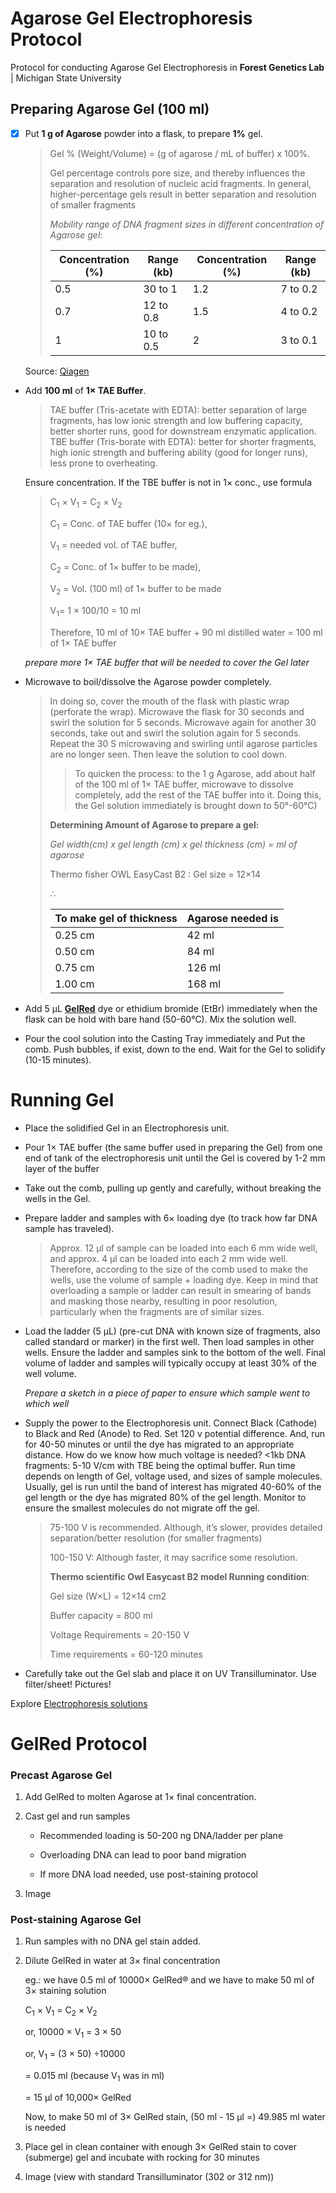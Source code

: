 # Agarose Gel Electrophoresis Protocol
Protocol for conducting Agarose Gel Electrophoresis in **Forest Genetics Lab** | Michigan State University

## Preparing Agarose Gel (100 ml)
- [x] Put **1 g of Agarose** powder into a flask, to prepare **1%** gel.

  >Gel % (Weight/Volume) = (g of agarose / mL of buffer) x 100%.
  >
  >Gel percentage controls pore size, and thereby influences the separation and resolution of nucleic acid fragments. In general, higher-percentage gels result in better separation and resolution of smaller fragments
  >
  >*Mobility range of DNA fragment sizes in different concentration of Agarose gel*:
  >
  >|Concentration (%)| Range (kb) | Concentration (%) | Range (kb) |
  >|-----------------|------------|-------------------|------------|
  >|   0.5           | 30 to 1    |   1.2             | 7 to 0.2   |
  >|   0.7           | 12 to 0.8  |   1.5             | 4 to 0.2   |
  >|   1             | 10 to 0.5  |   2               | 3 to 0.1   |
  Source: [Qiagen](https://www.qiagen.com/us/knowledge-and-support/knowledge-hub/bench-guide/dna/analysing-dna/dna-analysis-using-analytical-gels)


- Add **100 ml** of **1× TAE Buffer**.  
  > TAE buffer (Tris-acetate with EDTA): better separation of large fragments, has low ionic strength and low buffering capacity, better shorter runs, good for downstream enzymatic application.
  > TBE buffer (Tris-borate with EDTA): better for shorter fragments, high ionic strength and buffering ability (good for longer runs), less prone to overheating.
  >  
    Ensure concentration. If the TBE buffer is not in 1× conc., use formula 
  >  
  >  C<sub>1</sub> × V<sub>1</sub> = C<sub>2</sub> × V<sub>2</sub>
  >  
  >  C<sub>1</sub> = Conc. of TAE buffer (10× for eg.),
  > 
  >  V<sub>1</sub> = needed vol. of TAE buffer,
  >  
  >  C<sub>2</sub> = Conc. of 1× buffer to be made),
  >  
  >  V<sub>2</sub> = Vol. (100 ml) of 1× buffer to be made
  >
  > V<sub>1</sub>= 1 × 100/10 = 10 ml
  > 
  > Therefore, 10 ml of 10× TAE buffer + 90 ml distilled water = 100 ml of 1× TAE buffer
  > 
  *prepare more 1× TAE buffer that will be needed to cover the Gel later*
  
- Microwave to boil/dissolve the Agarose powder completely. 
    > In doing so, cover the mouth of the flask with plastic wrap (perforate the wrap). Microwave the flask for 30 seconds and swirl the solution for 5 seconds. Microwave again for another 30 seconds, take out and swirl the solution again for 5 seconds. Repeat the 30 S microwaving and swirling until agarose particles are no longer seen. Then leave the solution to cool down.
    >> To quicken the process: to the 1 g Agarose, add about half of the 100 ml of 1× TAE buffer, microwave to dissolve completely, add the rest of the TAE buffer into it. Doing this, the Gel solution immediately is brought down to 50°-60°C)
    >
    > **Determining Amount of Agarose to prepare a gel:**
    > 
    > *Gel width(cm) x gel length (cm) x gel thickness (cm) = ml of agarose*
    >
    > Thermo fisher OWL EasyCast B2 : Gel size = 12×14
    >
    > ∴ 
    > 
    > | To make gel of thickness | Agarose needed is |
    > |--------------------------|-------------------|
    > |   0.25 cm                |   42 ml           |
    > |   0.50 cm                |   84 ml           |
    > |   0.75 cm                |   126 ml          |
    > |   1.00 cm                |   168 ml          |
    
- Add 5 µL [**GelRed**](#gelred-protocol) dye or ethidium bromide (EtBr) immediately when the flask can be hold with bare hand (50-60°C). Mix the solution well.
- Pour the cool solution into the Casting Tray immediately and Put the comb. Push bubbles, if exist, down to the end. Wait for the Gel to solidify (10-15 minutes).

# Running Gel
- Place the solidified Gel in an Electrophoresis unit.
- Pour 1× TAE buffer (the same buffer used in preparing the Gel) from one end of tank of the electrophoresis unit until the Gel is covered by 1-2 mm layer of the buffer
- Take out the comb, pulling up gently and carefully, without breaking the wells in the Gel.
- Prepare ladder and samples with 6× loading dye (to track how far DNA sample has traveled).
    > Approx. 12 μl of sample can be loaded into each 6 mm wide well, and approx. 4 μl can be loaded into each 2 mm wide well. Therefore, according to the size of the comb used to make the wells, use the volume of sample + loading dye. Keep in mind that overloading a sample or ladder can result in smearing of bands and masking those nearby, resulting in poor resolution, particularly when the fragments are of similar sizes.
- Load the ladder (5 μL) (pre-cut DNA with known size of fragments, also called standard or marker) in the first well. Then load samples in other wells. Ensure the ladder and samples sink to the bottom of the well. Final volume of ladder and samples will typically occupy at least 30% of the well volume.
  
     *Prepare a sketch in a piece of paper to ensure which sample went to which well*
- Supply the power to the Electrophoresis unit. Connect Black (Cathode) to Black and Red (Anode) to Red. Set 120 v potential difference. And, run for 40-50 minutes or until the dye has migrated to an appropriate distance. How do we know how much voltage is needed? <1kb DNA fragments: 5-10 V/cm with TBE being the optimal buffer. Run time depends on length of Gel, voltage used, and sizes of sample molecules. Usually, gel is run until the band of interest has migrated 40-60% of the gel length or the dye has migrated 80% of the gel length. Monitor to ensure the smallest molecules do not migrate off the gel.
    > 75-100 V is recommended. Although, it’s slower, provides detailed separation/better resolution (for smaller fragments)
    > 
    > 100-150 V: Although faster, it may sacrifice some resolution.
    >
    > 
    > **Thermo scientific Owl Easycast B2 model Running condition**:
    > 
    > Gel size (W×L) = 12×14 cm2
    > 
    > Buffer capacity = 800 ml
    > 
    > Voltage Requirements = 20-150 V
    > 
    > Time requirements = 60-120 minutes
    > 
- Carefully take out the Gel slab and place it on UV Transilluminator. Use filter/sheet! Pictures!


Explore [Electrophoresis solutions](https://biotium.com/technology/nucleic-acid-gel-stains/?_gl=1*booj3u*_up*MQ..*_ga*MjAyMDM0MTQ3Ny4xNzI0NzY5OTkw*_ga_X4N0G0BL1C*MTcyNDc2OTk5MC4xLjAuMTcyNDc2OTk5MC4wLjAuMTM2NzExMjM3OA..)


# GelRed Protocol						

### Precast Agarose Gel
1. Add GelRed to molten Agarose at 1× final concentration.
2. Cast gel and run samples
   
    - Recommended loading is 50-200 ng DNA/ladder per plane
   
    - Overloading DNA can lead to poor band migration
   
    - If more DNA load needed, use post-staining protocol

   
3.  Image

### Post-staining Agarose Gel
1. Run samples with no DNA gel stain added.
2. Dilute GelRed in water at 3× final concentration
   
    eg.: we have 0.5 ml of 10000× GelRed® and we have to make 50 ml of 3× staining solution	
   
    C<sub>1</sub> × V<sub>1</sub> = C<sub>2</sub> × V<sub>2</sub>
   
    or, 10000 × V<sub>1</sub> = 3 × 50

    or, V<sub>1</sub> = (3 × 50) ÷10000
   
     = 0.015 ml (because V<sub>1</sub> was in ml)
   
     = 15 µl of 10,000× GelRed

   Now, to make 50 ml of 3× GelRed stain, (50 ml - 15 µl =) 49.985 ml water is needed



   
3. Place gel in clean container with enough 3× GelRed stain to cover (submerge) gel and incubate with rocking for 30 minutes
   
4.  Image (view with standard Transilluminator (302 or 312 nm))
